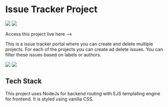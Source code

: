 # Issue Tracker Project

![](assets/home_page.JPG)
![](assets/new_project_modal.JPG)

Access this project live here -->

This is a issue tracker portal where you can create and delete multiple projects.
For each of the projects you can create ad delete issues.
You can filter these issues based on labels or authors.

![](assets/project_page.JPG)
![](assets/new_issue_modal.JPG)

## Tech Stack

This project uses NodeJs for backend routing with EJS templating engine for frontend.
It is styled using vanilla CSS.
